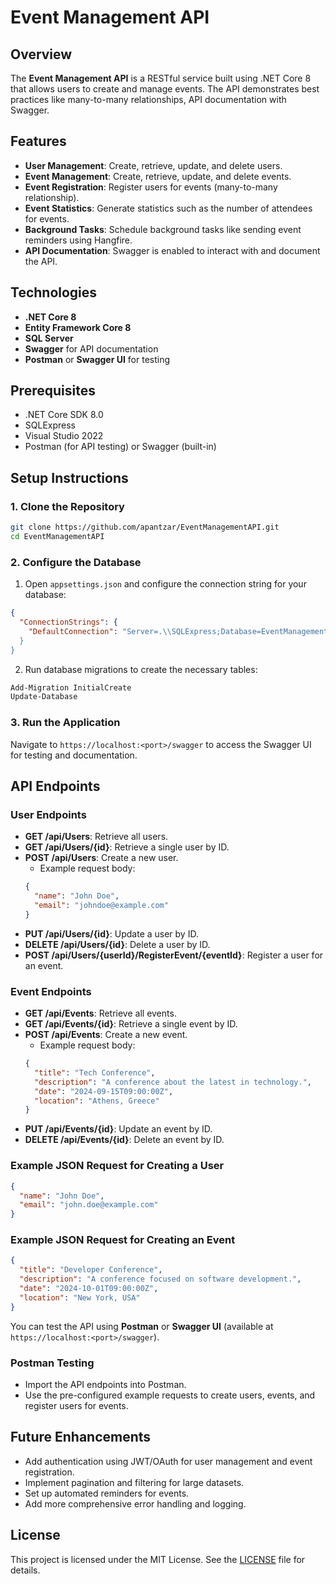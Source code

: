 
# Event Management API

## Overview

The **Event Management API** is a RESTful service built using .NET Core 8 that allows users to create and manage events. The API demonstrates best practices like many-to-many relationships, API documentation with Swagger.

## Features

- **User Management**: Create, retrieve, update, and delete users.
- **Event Management**: Create, retrieve, update, and delete events.
- **Event Registration**: Register users for events (many-to-many relationship).
- **Event Statistics**: Generate statistics such as the number of attendees for events.
- **Background Tasks**: Schedule background tasks like sending event reminders using Hangfire.
- **API Documentation**: Swagger is enabled to interact with and document the API.

## Technologies

- **.NET Core 8**
- **Entity Framework Core 8**
- **SQL Server** 
- **Swagger** for API documentation
- **Postman** or **Swagger UI** for testing

## Prerequisites

- .NET Core SDK 8.0
- SQLExpress
- Visual Studio 2022
- Postman (for API testing) or Swagger (built-in)

## Setup Instructions

### 1. Clone the Repository

```bash
git clone https://github.com/apantzar/EventManagementAPI.git
cd EventManagementAPI
```

### 2. Configure the Database

1. Open `appsettings.json` and configure the connection string for your database:

```json
{
  "ConnectionStrings": {
    "DefaultConnection": "Server=.\\SQLExpress;Database=EventManagementDb;Trusted_Connection=true;TrustServerCertificate=true;
  }
}
```

2. Run database migrations to create the necessary tables:

```bash
Add-Migration InitialCreate
Update-Database
```

### 3. Run the Application


Navigate to `https://localhost:<port>/swagger` to access the Swagger UI for testing and documentation.

## API Endpoints

### User Endpoints

- **GET /api/Users**: Retrieve all users.
- **GET /api/Users/{id}**: Retrieve a single user by ID.
- **POST /api/Users**: Create a new user.
  - Example request body:
  ```json
  {
    "name": "John Doe",
    "email": "johndoe@example.com"
  }
  ```
- **PUT /api/Users/{id}**: Update a user by ID.
- **DELETE /api/Users/{id}**: Delete a user by ID.
- **POST /api/Users/{userId}/RegisterEvent/{eventId}**: Register a user for an event.

### Event Endpoints

- **GET /api/Events**: Retrieve all events.
- **GET /api/Events/{id}**: Retrieve a single event by ID.
- **POST /api/Events**: Create a new event.
  - Example request body:
  ```json
  {
    "title": "Tech Conference",
    "description": "A conference about the latest in technology.",
    "date": "2024-09-15T09:00:00Z",
    "location": "Athens, Greece"
  }
  ```
- **PUT /api/Events/{id}**: Update an event by ID.
- **DELETE /api/Events/{id}**: Delete an event by ID.

### Example JSON Request for Creating a User

```json
{
  "name": "John Doe",
  "email": "john.doe@example.com"
}
```

### Example JSON Request for Creating an Event

```json
{
  "title": "Developer Conference",
  "description": "A conference focused on software development.",
  "date": "2024-10-01T09:00:00Z",
  "location": "New York, USA"
}
```
You can test the API using **Postman** or **Swagger UI** (available at `https://localhost:<port>/swagger`).

### Postman Testing

- Import the API endpoints into Postman.
- Use the pre-configured example requests to create users, events, and register users for events.

## Future Enhancements

- Add authentication using JWT/OAuth for user management and event registration.
- Implement pagination and filtering for large datasets.
- Set up automated reminders for events.
- Add more comprehensive error handling and logging.

## License

This project is licensed under the MIT License. See the [LICENSE](LICENSE) file for details.
